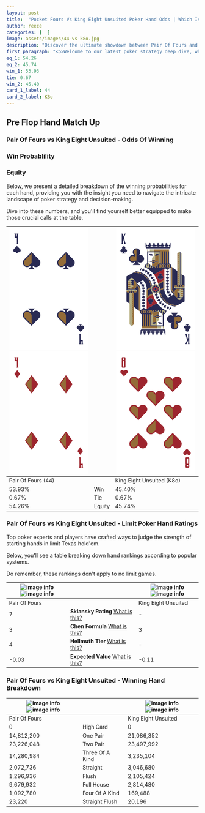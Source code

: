 ```yaml
---
layout: post
title:  "Pocket Fours Vs King Eight Unsuited Poker Hand Odds | Which Is The Better Hand In Poker? A Complete Guide"
author: reece
categories: [  ]
image: assets/images/44-vs-k8o.jpg
description: "Discover the ultimate showdown between Pair Of Fours and King Eight Unsuited in poker! Uncover the odds, strategies, and scenarios where one hand triumphs over the other. Get ready to up your poker game with this thrilling analysis."
first_paragraph: "<p>Welcome to our latest poker strategy deep dive, where we're pitting two distinct hands against each other in a high-stakes showdown: Pair Of Fours vs King Eight Unsuited.</p><p>In the dynamic world of poker, every decision counts, and knowing which hand holds the upper hand is key to your success at the table.</p><p>In this article, we'll dissect these two hands, explore the scenarios where one dominates the other, and equip you with the knowledge to make strategic choices that can tip the odds in your favor.</p><p>Get ready to unravel the intriguing dynamics of these poker hands and elevate your game to new heights.</p>"
eq_1: 54.26
eq_2: 45.74
win_1: 53.93
tie: 0.67
win_2: 45.40
card_1_label: 44
card_2_label: K8o
---
```




[comment]: # (sp0)

## Pre Flop Hand Match Up

<div class="table hand-ratings" markdown="1"> 



### Pair Of Fours vs King Eight Unsuited - Odds Of Winning


  
<div class="row graphs"> 
<div class="col-lg-6">
    <h3>Win Probablility</h3>
    <canvas id="WinChart"></canvas>
</div>
<div class="col-lg-6">
    <h3>Equity</h3>
    <canvas id="EquityChart"></canvas>
</div>
</div>

  Below, we present a detailed breakdown of the winning probabilities for each hand, providing you with the insight you need to navigate the intricate landscape of poker strategy and decision-making. 

Dive into these numbers, and you'll find yourself better equipped to make those crucial calls at the table.


    
| ![image info](assets/images/hand1/4.png) ![image info](assets/images/hand1/4o.png) |  | ![image info](assets/images/hand2/k.png) ![image info](assets/images/hand2/8o.png) |
| -------- | -------- | -------- |
| Pair Of Fours (44) |  | King Eight Unsuited (K8o) |
| 53.93% | Win | 45.40% |
| 0.67% | Tie | 0.67% |
| 54.26% | Equity | 45.74% |




[comment]: # (sp1)



### Pair Of Fours vs King Eight Unsuited - Limit Poker Hand Ratings

Top poker experts and players have crafted ways to judge the strength of starting hands in limit Texas hold'em. 

Below, you'll see a table breaking down hand rankings according to popular systems. 

Do remember, these rankings don't apply to no limit games.


    
| ![image info](https://www.riverpairs.com/assets/images/hand1/4.png) ![image info](https://www.riverpairs.com/assets/images/hand1/4o.png) |  | ![image info](https://www.riverpairs.com/assets/images/hand2/k.png) ![image info](https://www.riverpairs.com/assets/images/hand2/8o.png) |
| -------- | -------- | -------- |
| Pair Of Fours |  | King Eight Unsuited |
| 7 | **Sklansky Rating** [What is this?](/sklansky-rating-explained) | - |
| 3 | **Chen Formula** [What is this?](/chen-formula-explained) | 3 |
| 4 | **Hellmuth Tier** [What is this?](/Hellmuth-tier-explained) | - |
| -0.03 | **Expected Value** [What is this?](/expected-value-explained) | -0.11 |




[comment]: # (sp2)



### Pair Of Fours vs King Eight Unsuited - Winning Hand Breakdown


    
| ![image info](https://www.riverpairs.com/assets/images/hand1/4.png) ![image info](https://www.riverpairs.com/assets/images/hand1/4o.png) |  | ![image info](https://www.riverpairs.com/assets/images/hand2/k.png) ![image info](https://www.riverpairs.com/assets/images/hand2/8o.png) |
| -------- | -------- | -------- |
| Pair Of Fours |  | King Eight Unsuited |
| 0 | High Card | 0 |
| 14,812,200 | One Pair | 21,086,352 |
| 23,226,048 | Two Pair | 23,497,992 |
| 14,280,984 | Three Of A Kind | 3,235,104 |
| 2,072,736 | Straight | 3,046,680 |
| 1,296,936 | Flush | 2,105,424 |
| 9,679,932 | Full House | 2,814,480 |
| 1,092,780 | Four Of A Kind | 169,488 |
| 23,220 | Straight Flush | 20,196 |




[comment]: # (sp3)



</div>

[comment]: # (sp4)



[comment]: # (sp5)

